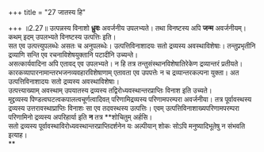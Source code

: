 +++
title = "27 जातस्य हि"

+++
॥2.27॥ उत्पन्नस्य विनाशो **ध्रुवः** अवर्जनीय उपलभ्यते। तथा विनष्टस्य
अपि **जन्म** अवर्जनीयम्।  
कथम् इदम् उपलभ्यते विनष्टस्य उत्पत्तिः इति।  
सत एव उत्पत्त्युपलब्धेः असतः च अनुपलब्धेः। उत्पत्तिविनाशादयः सतो
द्रव्यस्य अवस्थाविशेषाः। तन्तुप्रभृतीनि द्रव्याणि सन्ति एव
रचनाविशेषयुक्तानि पटादीनि उच्यन्ते।  
असत्कार्यवादिना अपि एतावद् एव उपलभ्यते। न हि तत्र
तन्तुसंस्थानविशेषातिरेकेण द्रव्यान्तरं प्रतीयते।  
कारकव्यापारनामान्तरभजनव्यवहारविशेषाणाम् एतावता एव उपपत्तेः न च
द्रव्यान्तरकल्पना युक्ता। अत उत्पत्तिविनाशादयः सतो द्रव्यस्य
अवस्थाविशेषाः।  
उत्पत्त्याख्याम् अवस्थाम् उपयातस्य द्रव्यस्य
तद्विरोध्यवस्थान्तरप्राप्तिः विनाश इति उच्यते।  
मृद्द्रव्यस्य पिण्डत्वघटत्वकपालत्वचूर्णत्वादिवत् परिणामिद्रव्यस्य
परिणामपरम्परा अवर्जनीया। तत्र पूर्वावस्थस्य द्रव्यस्य
उत्तरावस्थाप्राप्तिः विनाशः सा एव तदवस्थस्य उत्पत्तिः। एवम्
उत्पत्तिविनाशाख्यपरिणामपरम्परा परिणामिनो द्रव्यस्य अपरिहार्या इति
**न** तत्र **शोचितुम् अर्हसि।  
सतो द्रव्यस्य पूर्वावस्थाविरोध्यवस्थान्तरप्राप्तिदर्शनेन यः अल्पीयान्
शोकः सोऽपि मनुष्यादिभूतेषु न संभवति इत्याह।  
**
